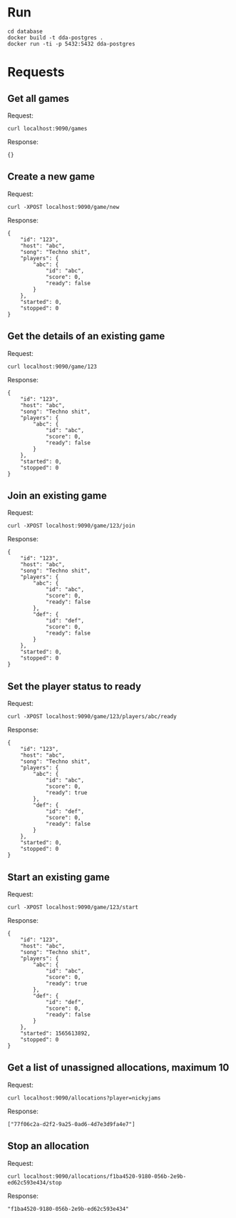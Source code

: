 # Run

```
cd database
docker build -t dda-postgres .
docker run -ti -p 5432:5432 dda-postgres
```

# Requests

## Get all games
Request:
```
curl localhost:9090/games
```
Response:
```
{}
```

## Create a new game
Request:
```
curl -XPOST localhost:9090/game/new
```
Response:
```
{
    "id": "123",
    "host": "abc",
    "song": "Techno shit",
    "players": {
        "abc": {
            "id": "abc",
            "score": 0,
            "ready": false
        }
    },
    "started": 0,
    "stopped": 0
}
```

## Get the details of an existing game
Request:
```
curl localhost:9090/game/123
```
Response:
```
{
    "id": "123",
    "host": "abc",
    "song": "Techno shit",
    "players": {
        "abc": {
            "id": "abc",
            "score": 0,
            "ready": false
        }
    },
    "started": 0,
    "stopped": 0
}
```

## Join an existing game
Request:
```
curl -XPOST localhost:9090/game/123/join
```
Response:
```
{
    "id": "123",
    "host": "abc",
    "song": "Techno shit",
    "players": {
        "abc": {
            "id": "abc",
            "score": 0,
            "ready": false
        },
        "def": {
            "id": "def",
            "score": 0,
            "ready": false
        }
    },
    "started": 0,
    "stopped": 0
}
```

## Set the player status to ready
Request:
```
curl -XPOST localhost:9090/game/123/players/abc/ready
```
Response:
```
{
    "id": "123",
    "host": "abc",
    "song": "Techno shit",
    "players": {
        "abc": {
            "id": "abc",
            "score": 0,
            "ready": true
        },
        "def": {
            "id": "def",
            "score": 0,
            "ready": false
        }
    },
    "started": 0,
    "stopped": 0
}
```

## Start an existing game
Request:
```
curl -XPOST localhost:9090/game/123/start
```
Response:
```
{
    "id": "123",
    "host": "abc",
    "song": "Techno shit",
    "players": {
        "abc": {
            "id": "abc",
            "score": 0,
            "ready": true
        },
        "def": {
            "id": "def",
            "score": 0,
            "ready": false
        }
    },
    "started": 1565613892,
    "stopped": 0
}
```

## Get a list of unassigned allocations, maximum 10
Request:
```
curl localhost:9090/allocations?player=nickyjams
```
Response:
```
["77f06c2a-d2f2-9a25-0ad6-4d7e3d9fa4e7"]
```

## Stop an allocation
Request:
```
curl localhost:9090/allocations/f1ba4520-9180-056b-2e9b-ed62c593e434/stop
```
Response:
```
"f1ba4520-9180-056b-2e9b-ed62c593e434"
```